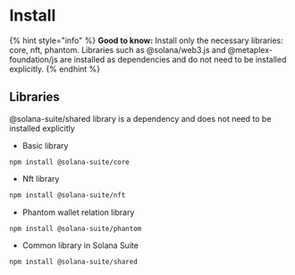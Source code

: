 # Install

{% hint style="info" %}
**Good to know:** Install only the necessary libraries: core, nft, phantom. Libraries such as @solana/web3.js and @metaplex-foundation/js are installed as dependencies and do not need to be installed explicitly.
{% endhint %}

## Libraries

@solana-suite/shared library is a dependency and does not need to be installed explicitly

* Basic library

```shell
npm install @solana-suite/core
```

* Nft library

```bash
npm install @solana-suite/nft
```

* Phantom wallet relation library

```shell
npm install @solana-suite/phantom
```

* Common library in Solana Suite

```shell
npm install @solana-suite/shared
```
